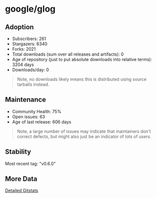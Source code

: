 # google/glog

## Adoption

- Subscribers: 261
- Stargazers: 6340
- Forks: 2021
- Total downloads (sum over all releases and artifacts): 0
- Age of repository (just to put absolute downloads into relative terms): 3204 days
- Downloads/day: 0

> Note, no downloads likely means this is distributed using source tarballs instead.

## Maintenance

- Community Health: 75%
- Open issues: 63
- Age of last release: 606 days

> Note, a large number of issues may indicate that maintainers don't correct defects, but might also
> just be an indicator of lots of users.

## Stability

Most recent tag: "v0.6.0"

## More Data

[Detailed Gitstats](/bazel-catalog/gitstats/google/glog)

